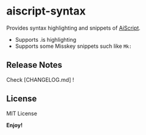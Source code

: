 # aiscript-syntax

Provides syntax highlighting and snippets of [AiScript](https://github.com/syuilo/aiscript).

- Supports .is highlighting
- Supports some Misskey snippets such like `Mk:`


## Release Notes

Check [CHANGELOG.md] !

## License

MIT License

**Enjoy!**
